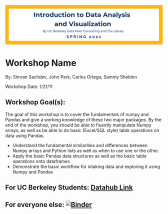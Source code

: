 <div>
<img src="images/analysis_visualization.png" width="1200" style="float:center"/>
</div>

# Workshop Name
By: Simran Sachdev, John Park, Carlos Ortega, Sammy Sheldon


Workshop Date: 1/21/11

## Workshop Goal(s): 

The goal of this workshop is to cover the fundamentals of numpy and Pandas and give a working knowledge of these two major packages. By the end of the workshop, you should be able to fluently manipulate Numpy arrays, as well as be able to do basic (Excel/SQL style) table operations on data using Pandas.

- Understand the fundamental similarities and differences between Numpy arrays and Python lists as well as when to use one or the other. 
- Apply the basic Pandas data structures as well as the basic table operations onto dataframes 
- Demonstrate the basic workflow for intaking data and exploring it using Numpy and Pandas

## For UC Berkeley Students: [Datahub Link](https://datahub.berkeley.edu/hub/user-redirect/interact?account=ds-peer-consulting&repo=sp21-intro-to-numpy-pandas-workshop&branch=main&subpath=intro-to-numpy-pandas.ipynb)

## For everyone else: [![Binder](https://mybinder.org/badge_logo.svg)]()
